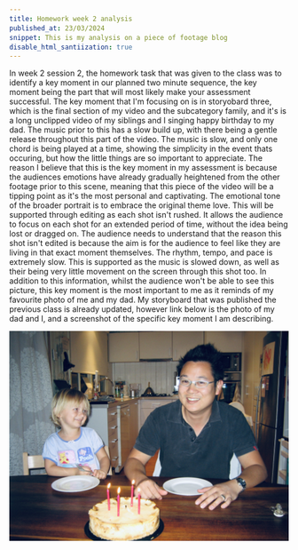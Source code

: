 ```yaml
---
title: Homework week 2 analysis  
published_at: 23/03/2024
snippet: This is my analysis on a piece of footage blog 
disable_html_santiization: true 
---
```


In week 2 session 2, the homework task that was given to the class was to identify a key moment in our planned two minute sequence, the key moment being the part that will most likely make your assessment successful. The key moment that I'm focusing on is in storyobard three, which is the final section of my video and the subcategory family, and it's is a long unclipped video of my siblings and I singing happy birthday to my dad. The music prior to this has a slow build up, with there being a gentle release throughout this part of the video. The music is slow, and only one chord is being played at a time, showing the simplicity in the event thats occuring, but how the little things are so important to appreciate. The reason I believe that this is the key moment in my assessment is because the audiences emotions have already gradually heightened from the other footage prior to this scene, meaning that this piece of the video will be a tipping point as it's the most personal and captivating. The emotional tone of the broader portrait is to embrace the original theme love. This will be supported through editing as each shot isn't rushed. It allows the audience to focus on each shot for an extended period of time, without the idea being lost or dragged on. The audience needs to understand that the reason this shot isn't edited is because the aim is for the audience to feel like they are living in that exact moment themselves. The rhythm, tempo, and pace is extremely slow. This is supported as the music is slowed down, as well as their being very little movement on the screen through this shot too. In addition to this information, whilst the audience won't be able to see this picture, this key moment is the most important to me as it reminds of my favourite photo of me and my dad. My storyboard that was published the previous class is already updated, however link below is the photo of my dad and I, and a screenshot of the specific key moment I am describing.  

![photo of me and my dad when I was little](../static/w02s02/IMG_1124.jpg)


